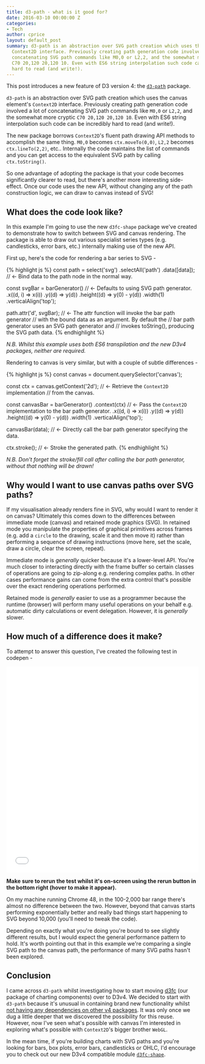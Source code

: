 ```yaml
---
title: d3-path - what is it good for?
date: 2016-03-10 00:00:00 Z
categories:
- Tech
author: cprice
layout: default_post
summary: d3-path is an abstraction over SVG path creation which uses the canvas element's
  Context2D interface. Previously creating path generation code involved a lot of
  concatenating SVG path commands like M0,0 or L2,2, and the somewhat more cryptic
  C70 20,120 20,120 10. Even with ES6 string interpolation such code can be incredibly
  hard to read (and write!).
---
```


This post introduces a new feature of D3 version 4: the [`d3-path`](https://github.com/d3/d3-path) package.

`d3-path` is an abstraction over SVG path creation which uses the canvas element's `Context2D` interface. Previously creating path generation code involved a lot of concatenating SVG path commands like `M0,0` or `L2,2`, and the somewhat more cryptic `C70 20,120 20,120 10`. Even with ES6 string interpolation such code can be incredibly hard to read (and write!).

The new package borrows `Context2D`'s fluent path drawing API methods to accomplish the same thing. `M0,0` becomes `ctx.moveTo(0,0)`, `L2,2` becomes `ctx.lineTo(2,2)`, etc.. Internally the code maintains the list of commands and you can get access to the equivalent SVG path by calling `ctx.toString()`.

So one advantage of adopting the package is that your code becomes significantly clearer to read, but there's another more interesting side-effect. Once our code uses the new API, without changing any of the path construction logic, we can draw to canvas instead of SVG!

## What does the code look like?

In this example I'm going to use the new `d3fc-shape` package we've created to demonstrate how to switch between SVG and canvas rendering. The package is able to draw out various specialist series types (e.g. candlesticks, error bars, etc.) internally making use of the new API.

First up, here's the code for rendering a bar series to SVG -

{% highlight js %}
const path = select('svg')
  .selectAll('path')
  .data([data]); // <- Bind data to the path node in the normal way.

const svgBar = barGenerator() // <- Defaults to using SVG path generator.
  .x((d, i) => x(i))
  .y((d) => y(d))
  .height((d) => y(0) - y(d))
  .width(1)
  .verticalAlign('top');

path.attr('d', svgBar); // <- The attr function will invoke the bar path generator
                        //    with the bound data as an argument. By default the
                        //    bar path generator uses an SVG path generator and
                        //    invokes toString(), producing the SVG path data.
{% endhighlight %}

*N.B. Whilst this example uses both ES6 transpilation and the new D3v4 packages, neither are required.*

Rendering to canvas is very similar, but with a couple of subtle differences -

{% highlight js %}
const canvas = document.querySelector('canvas');

const ctx = canvas.getContext('2d'); // <- Retrieve the `Context2D` implementation
                                     //    from the canvas.

const canvasBar = barGenerator()
  .context(ctx) // <- Pass the `Context2D` implementation to the bar path generator.
  .x((d, i) => x(i))
  .y((d) => y(d))
  .height((d) => y(0) - y(d))
  .width(1)
  .verticalAlign('top');

canvasBar(data); // <- Directly call the bar path generator specifying the data.

ctx.stroke(); // <- Stroke the generated path.
{% endhighlight %}

*N.B. Don't forget the stroke/fill call after calling the bar path generator, without that nothing will be drawn!*

## Why would I want to use canvas paths over SVG paths?

If my visualisation already renders fine in SVG, why would I want to render it on canvas? Ultimately this comes down to the differences between immediate mode (canvas) and retained mode graphics (SVG). In retained mode you manipulate the properties of graphical primitives across frames (e.g. add a `circle` to the drawing, scale it and then move it) rather than performing a sequence of drawing instructions (move here, set the scale, draw a circle, clear the screen, repeat).

Immediate mode is *generally* quicker because it's a lower-level API. You're much closer to interacting directly with the frame buffer so certain classes of operations are going to zip-along e.g. rendering complex paths. In other cases performance gains can come from the extra control that's possible over the exact rendering operations performed.

Retained mode is *generally* easier to use as a programmer because the runtime (browser) will perform many useful operations on your behalf e.g. automatic dirty calculations or event delegation. However, it is *generally* slower.

## How much of a difference does it make?

To attempt to answer this question, I've created the following test in codepen -

<iframe height='540' scrolling='no' src='//codepen.io/chrisprice/embed/MyKvXO/?height=556&theme-id=0&default-tab=result' frameborder='no' allowtransparency='true' allowfullscreen='true' style='width: 100%;'>See the Pen <a href='http://codepen.io/chrisprice/pen/MyKvXO/'>SVG path versus canvas path performance (using `d3-path`)</a> by Chris Price (<a href='http://codepen.io/chrisprice'>@chrisprice</a>) on <a href='http://codepen.io'>CodePen</a>.</iframe>

**Make sure to rerun the test whilst it's on-screen using the rerun button in the bottom right (hover to make it appear).**

On my machine running Chrome 48, in the 100-2,000 bar range there's almost no difference between the two. However, beyond that canvas starts performing exponentially better and really bad things start happening to SVG beyond 10,000 (you'll need to tweak the code).

Depending on exactly what you're doing you're bound to see slightly different results, but I would expect the general performance pattern to hold. It's worth pointing out that in this example we're comparing a single SVG path to the canvas path, the performance of many SVG paths hasn't been explored.

## Conclusion

I came across `d3-path` whilst investigating how to start moving [d3fc](https://d3fc.io) (our package of charting components) over to D3v4. We decided to start with `d3-path` because it's unusual in containing brand new functionality whilst [not having any dependencies on other v4 packages](http://blog.scottlogic.com/2016/02/23/d3v4-is-on-the-way.html). It was only once we dug a little deeper that we discovered the possibility for this reuse. However, now I've seen what's possible with canvas I'm interested in exploring what's possible with `Context2D`'s bigger brother `WebGL`.

In the mean time, if you're building charts with SVG paths and you're looking for bars, box plots, error bars, candlesticks or OHLC, I'd encourage you to check out our new D3v4 compatible module [`d3fc-shape`](https://github.com/d3fc/d3fc-shape).

